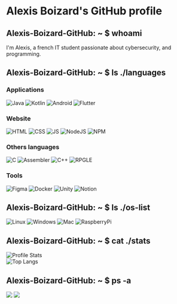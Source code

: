 # Alexis Boizard's GitHub profile #

## Alexis-Boizard-GitHub: ~ $ whoami

I'm Alexis, a french  IT student passionate about cybersecurity, and programming.

## Alexis-Boizard-GitHub: ~ $ ls ./languages

### Applications
![Java](https://img.shields.io/badge/java-e31e3e.svg?style=for-the-badge&logo=java&logoColor=white)
![Kotlin](https://img.shields.io/badge/kotlin-e31e3e?style=for-the-badge&logo=kotlin&logoColor=white)
![Android](https://img.shields.io/badge/Android-e31e3e?style=for-the-badge&logo=android&logoColor=white)
![Flutter](https://img.shields.io/badge/Android-e31e3e?style=for-the-badge&logo=flutter&logoColor=white)

### Website
![HTML](https://img.shields.io/badge/html-e31e3e?style=for-the-badge&logo=html5&&logoColor=white)
![CSS](https://img.shields.io/badge/java-e31e3e.svg?style=for-the-badge&logo=css3&logoColor=white)
![JS](https://img.shields.io/badge/JS-e31e3e?style=for-the-badge&logo=javascript&logoColor=white)
![NodeJS](https://img.shields.io/badge/nodejs-e31e3e?style=for-the-badge&logo=node.js&logoColor=white)
![NPM](https://img.shields.io/badge/npm-e31e3e?style=for-the-badge&logo=npm&logoColor=white)

### Others languages
![C](https://img.shields.io/badge/C-e31e3e?style=for-the-badge&logo=c&&logoColor=white)
![Assembler](https://img.shields.io/badge/assembler-e31e3e?style=for-the-badge&logo=asembler&&logoColor=white)
![C++](https://img.shields.io/badge/C++-e31e3e?style=for-the-badge&logo=c%2B%2B&&logoColor=white)
![RPGLE](https://img.shields.io/badge/RPGLE-e31e3e?style=for-the-badge&logo=rpgle&logoColor=white)


### Tools
![Figma](https://img.shields.io/badge/figma-e31e3e?style=for-the-badge&logo=figma&logoColor=white)
![Docker](https://img.shields.io/badge/docker-e31e3e.svg?style=for-the-badge&logo=docker&logoColor=white)
![Unity](https://img.shields.io/badge/unity-e31e3e?style=for-the-badge&logo=unity&logoColor=white)
![Notion](https://img.shields.io/badge/notion-e31e3e?style=for-the-badge&logo=notion&logoColor=white)

## Alexis-Boizard-GitHub: ~ $ ls ./os-list
![Linux](https://img.shields.io/badge/linux-e31e3e.svg?style=for-the-badge&logo=linux&logoColor=white)
![Windows](https://img.shields.io/badge/windows-e31e3e?style=for-the-badge&logo=windows&logoColor=white)
![Mac](https://img.shields.io/badge/mac-e31e3e?style=for-the-badge&logo=macos&logoColor=white)
![RaspberryPi](https://img.shields.io/badge/RaspberryPi-e31e3e?style=for-the-badge&logo=raspberrypi&logoColor=white)


## Alexis-Boizard-GitHub: ~ $ cat ./stats
![Profile Stats](https://github-readme-stats.vercel.app/api?username=alexisboizard&show_icons=true&count_private=true) </br>
![Top Langs](https://github-readme-stats.vercel.app/api/top-langs/?username=alexisboizard)

## Alexis-Boizard-GitHub: ~ $ ps -a

![](https://img.shields.io/badge/boursewatcher-e31e3e)
![](https://img.shields.io/badge/beer-rate-e31e3e)








